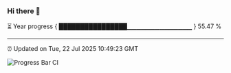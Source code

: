 ### Hi there 👋

⏳ Year progress { ████████████████▁▁▁▁▁▁▁▁▁▁▁▁▁▁ } 55.47 %

---

⏰ Updated on Tue, 22 Jul 2025 10:49:23 GMT

![Progress Bar CI](https://github.com/IshwaranRudhara/GIT-ACTION/workflows/Progress%20Bar%20CI/badge.svg)
